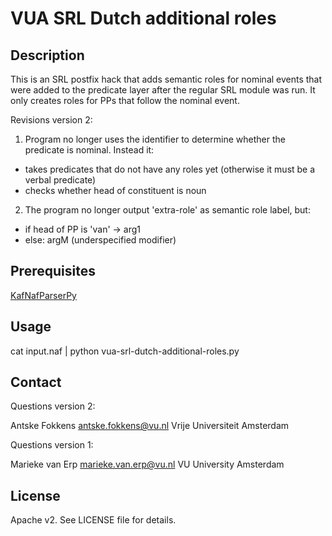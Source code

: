 VUA SRL Dutch additional roles
==============

Description
------------
This is an SRL postfix hack that adds semantic roles for nominal events that were added to the predicate layer after the regular SRL module was run. It only creates roles for PPs that follow the nominal event.

Revisions version 2: 

1. Program no longer uses the identifier to determine whether the predicate is nominal. Instead it:
- takes predicates that do not have any roles yet (otherwise it must be a verbal predicate)
- checks whether head of constituent is noun

2. The program no longer output 'extra-role' as semantic role label, but:
- if head of PP is 'van' -> arg1
- else: argM (underspecified modifier)


Prerequisites
-----------
[KafNafParserPy](https://github.com/cltl/KafNafParserPy "KafNafParserPy")

Usage
--------
cat input.naf | python vua-srl-dutch-additional-roles.py

Contact
-------
Questions version 2:

Antske Fokkens
antske.fokkens@vu.nl
Vrije Universiteit Amsterdam

Questions version 1:

Marieke van Erp
marieke.van.erp@vu.nl
VU University Amsterdam

License
----------
Apache v2. See LICENSE file for details. 
